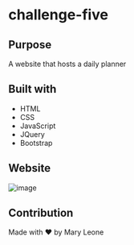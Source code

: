 # challenge-five

## Purpose
A website that hosts a daily planner

## Built with
* HTML
* CSS
* JavaScript
* JQuery
* Bootstrap

## Website



![image](https://user-images.githubusercontent.com/74919680/167335537-2821bebc-5ff2-4da1-9a2e-d94fc6050a9e.png)



## Contribution
Made with ❤️ by Mary Leone
